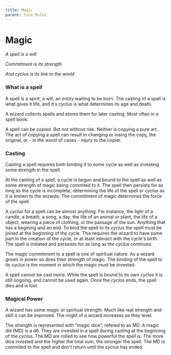 ```yaml
---
title: Magic
parent: Core Rules
---
```


# Magic

*A spell is a will*

*Commitment is its strength*

*And cyclus is its link to the world*

### What is a spell

A spell is a spirit, a will, an entity waiting to be born. The casting of a
spell is what gives it life, and it's *cyclus* is what determines its age and
death. 

A wizard collects spells and stores them for later casting. Most often in a
spell book. 

A spell can be copied. But not without risk. Neither is copying a pure art. The
act of copying a spell can result in changing or losing the copy, the original, 
or - in the worst of cases - injury to the copier. 

### Casting

Casting a spell requires both binding it to some 
cycle as well as investing some strength in the spell. 

At the casting of a spell, a cycle is begun and bound to the spell as well as 
some strength of magic being commited to it. 
The spell then persists for as long as the cycle is incomplete, determining the
life of the spell or *cyclus* as it is known to the wizards. 
The commitment of magic determines the force of the spell. 

A *cyclus* for a spell can be almost anything. For instance, the light of a
candle, a breath, a song, a day, the life of an animal or plant, the life of a
object, wearing a piece of clothing, or the passage of the sun. Anything that
has a begining and an end. To bind the spell to its *cyclus* the spell must be
joined at the beginning of the cycle. This requires the wizard to have some
part in the creation of the cycle, or at least interact with the cycle's birth.
The spell is initiated and perseists for as long as the *cyclus* continues. 

The magic commitment to a spell is one of spiritual nature. As a wizard grows
in power so does their strength of magic. The binding of the spell to its
*cyclus* is the moment in which the magic must be invested.

A spell cannot be cast twice. While the spell is bound to its own *cyclos* it
is still ongoing, and cannot be used again. Once the *cyclos* ends, the spell
dies and is lost. 

### Magical Power

A wizard has some magic or spiritual strength. Much like real strength and
skill it can be improved. The might of a wizard increases as they level. 

The strength is represented with "magic dice", refered to as MD. A magic die
(MD) is a d6. They are invested in a spell during casting at the beginning of
the *cyclus*. The MD are rolled to see how powerful the spell is. The more dice
invested and the higher the total sum, the stronger the spell. The MD is
commited to the spell and don't return until the *cyclus* has ended. 

